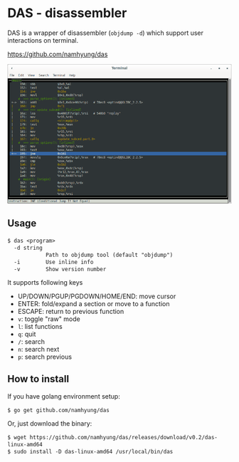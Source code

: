 DAS - disassembler
==================

DAS is a wrapper of disassembler (`objdump -d`) which support user interactions on terminal.

  https://github.com/namhyung/das

![screenshot](https://github.com/namhyung/das/blob/master/screenshot.png)


Usage
-----

    $ das <program>
      -d string
                Path to objdump tool (default "objdump")
      -i        Use inline info
      -v        Show version number


It supports following keys

 * UP/DOWN/PGUP/PGDOWN/HOME/END: move cursor
 * ENTER: fold/expand a section or move to a function
 * ESCAPE: return to previous function
 * `v`: toggle "raw" mode
 * `l`: list functions
 * `q`: quit
 * `/`: search
 * `n`: search next
 * `p`: search previous


How to install
--------------
If you have golang environment setup:

    $ go get github.com/namhyung/das

Or, just download the binary:

    $ wget https://github.com/namhyung/das/releases/download/v0.2/das-linux-amd64
    $ sudo install -D das-linux-amd64 /usr/local/bin/das
